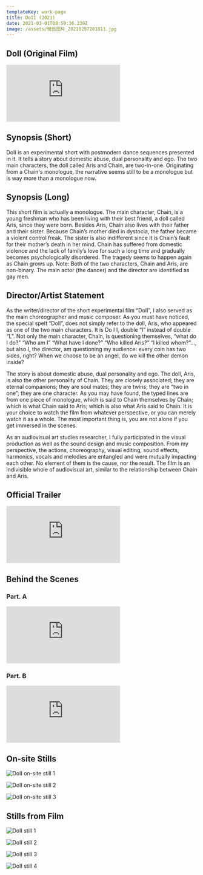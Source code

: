 ```yaml
---
templateKey: work-page
title: DoII (2021)
date: 2021-03-01T08:59:36.239Z
image: /assets/微信图片_20210207201811.jpg
---
```

## DoII (Original Film)

<div class="lines-1"></div>

<div class="video-container"><iframe src="https://www.youtube.com/embed/93cT4vboVX0" class="video" frameborder="0" allow="accelerometer; autoplay; encrypted-media; gyroscope; picture-in-picture" allowfullscreen></iframe></div>

<div class="lines-1"></div>

## Synopsis (Short)

<div class="lines-1"></div>

DoII is an experimental short with postmodern dance sequences presented in it. It tells a story about domestic abuse, dual personality and ego. The two main characters, the doll called Aris and Chain, are two-in-one. Originating from a Chain's monologue, the narrative seems still to be a monologue but is way more than a monologue now. 

<div class="lines-1"></div>

## Synopsis (Long)

<div class="lines-1"></div>

This short film is actually a monologue. 
The main character, Chain, is a young freshman who has been living with their best friend, a doll called Aris, since they were born. Besides Aris, Chain also lives with their father and their sister. Because Chain’s mother died in dystocia, the father became a violent control freak. The sister is also indifferent since it is Chain’s fault for their mother’s death in her mind. Chain has suffered from domestic violence and the lack of family’s love for such a long time and gradually becomes psychologically disordered. The tragedy seems to happen again as Chain grows up. 
Note: Both of the two characters, Chain and Aris, are non-binary. The main actor (the dancer) and the director are identified as gay men.

<div class="lines-1"></div>

## Director/Artist Statement

<div class="lines-1"></div>

As the writer/director of the short experimental film “DoII”, I also served as the main choreographer and music composer. As you must have noticed, the special spelt “Doll”, does not simply refer to the doll, Aris, who appeared as one of the two main characters. It is Do I I, double “I” instead of double “L”. Not only the main character, Chain, is questioning themselves, “what do I do?” “Who am I” “What have I done?” “Who killed Aris?” “I killed whom?”..., but also I, the director, am questioning my audience: every coin has two sides, right? When we choose to be an angel, do we kill the other demon inside?

The story is about domestic abuse, dual personality and ego. The doll, Aris, is also the other personality of Chain. They are closely associated; they are eternal companions; they are soul mates; they are twins; they are “two in one”; they are one character. As you may have found, the typed lines are from one piece of monologue, which is said to Chain themselves by Chain; which is what Chain said to Aris; which is also what Aris said to Chain. It is your choice to watch the film from whatever perspective, or you can merely watch it as a whole. The most important thing is, you are not alone if you get immersed in the scenes.

As an audiovisual art studies researcher, I fully participated in the visual production as well as the sound design and music composition. From my perspective, the actions, choreography, visual editing, sound effects, harmonics, vocals and melodies are entangled and were mutually impacting each other. No element of them is the cause, nor the result. The film is an indivisible whole of audiovisual art, similar to the relationship between Chain and Aris.

<div class="lines-1"></div>

## Official Trailer

<div class="video-container"><iframe src="https://www.youtube.com/embed/O4lEewO6Hwo" class="video" frameborder="0" allow="accelerometer; autoplay; encrypted-media; gyroscope; picture-in-picture" allowfullscreen></iframe></div>

<div class="lines-1"></div>

## Behind the Scenes

<div class="lines-1"></div>

### Part. A

<div class="video-container"><iframe src="https://www.youtube.com/embed/DxnilaZLES4" class="video" frameborder="0" allow="accelerometer; autoplay; encrypted-media; gyroscope; picture-in-picture" allowfullscreen></iframe></div>

### Part. B

<div class="video-container"><iframe src="https://www.youtube.com/embed/4La3evvXCfE" class="video" frameborder="0" allow="accelerometer; autoplay; encrypted-media; gyroscope; picture-in-picture" allowfullscreen></iframe></div>

<div class="lines-1"></div>

## On-site Stills

<div class="lines-1"></div>

![DoII on-site still 1](/assets/微信图片_20210207194023.jpg#middle)

![DoII on-site still 2](/assets/微信图片_20210207194040.jpg#middle)

![DoII on-site still 3](/assets/微信图片_20210207194043.jpg#middle)

<div class="lines-1"></div>

## Stills from Film

<div class="lines-1"></div>

![DoII still 1](/assets/微信图片_20210301165554.png)

![DoII still 2](/assets/微信图片_20210301165551.jpg)

![DoII still 3](/assets/微信图片_20210301165549.jpg)

![DoII still 4](/assets/微信图片_20210301165538.jpg)